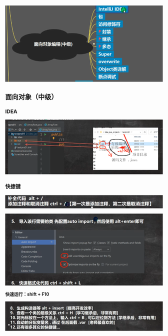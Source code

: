 ![输入图片说明](/imgs/2024-07-12/rl95OgdaeALatiAt.png)

## 面向对象（中级）

### IDEA
![输入图片说明](/imgs/2024-07-12/47tJBowFTyNXO9cp.png)
### 快捷键
![输入图片说明](/imgs/2024-07-12/Uy3omsXpr9Fk9J4K.png)

![输入图片说明](/imgs/2024-07-12/rKploEJYa0tNUTV9.png)

**快速运行：shift + F10**

![输入图片说明](/imgs/2024-07-12/8zTT3sNiC7MkZiLc.png)



<!--stackedit_data:
eyJoaXN0b3J5IjpbLTE1MTExNTk0MTEsMTc1NTQ3Mjc5OSwtNj
YxNDQ0MzE3LC0xOTE2NzAyMDU3LDQ3Njc5ODc0N119
-->
